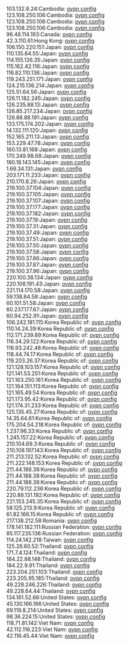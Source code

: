 103.132.8.24:Cambodia: [ovpn config](vpn/103_132_8_24.ovpn)  
123.108.250.106:Cambodia: [ovpn config](vpn/123_108_250_106.ovpn)  
123.108.250.106:Cambodia: [ovpn config](vpn/123_108_250_106.ovpn)  
123.108.250.106:Cambodia: [ovpn config](vpn/123_108_250_106.ovpn)  
96.48.114.193:Canada: [ovpn config](vpn/96_48_114_193.ovpn)  
42.3.110.61:Hong Kong: [ovpn config](vpn/42_3_110_61.ovpn)  
106.150.220.151:Japan: [ovpn config](vpn/106_150_220_151.ovpn)  
110.135.64.55:Japan: [ovpn config](vpn/110_135_64_55.ovpn)  
114.155.126.35:Japan: [ovpn config](vpn/114_155_126_35.ovpn)  
115.162.42.116:Japan: [ovpn config](vpn/115_162_42_116.ovpn)  
116.82.110.136:Japan: [ovpn config](vpn/116_82_110_136.ovpn)  
119.243.251.171:Japan: [ovpn config](vpn/119_243_251_171.ovpn)  
124.215.136.214:Japan: [ovpn config](vpn/124_215_136_214.ovpn)  
125.51.64.56:Japan: [ovpn config](vpn/125_51_64_56.ovpn)  
126.11.182.245:Japan: [ovpn config](vpn/126_11_182_245.ovpn)  
126.235.88.13:Japan: [ovpn config](vpn/126_235_88_13.ovpn)  
126.85.217.234:Japan: [ovpn config](vpn/126_85_217_234.ovpn)  
126.88.88.191:Japan: [ovpn config](vpn/126_88_88_191.ovpn)  
133.175.174.202:Japan: [ovpn config](vpn/133_175_174_202.ovpn)  
14.132.111.120:Japan: [ovpn config](vpn/14_132_111_120.ovpn)  
152.165.211.13:Japan: [ovpn config](vpn/152_165_211_13.ovpn)  
153.229.47.78:Japan: [ovpn config](vpn/153_229_47_78.ovpn)  
160.13.81.168:Japan: [ovpn config](vpn/160_13_81_168.ovpn)  
170.249.98.68:Japan: [ovpn config](vpn/170_249_98_68.ovpn)  
180.18.143.145:Japan: [ovpn config](vpn/180_18_143_145.ovpn)  
1.66.34.131:Japan: [ovpn config](vpn/1_66_34_131.ovpn)  
203.171.11.233:Japan: [ovpn config](vpn/203_171_11_233.ovpn)  
210.170.8.26:Japan: [ovpn config](vpn/210_170_8_26.ovpn)  
219.100.37.104:Japan: [ovpn config](vpn/219_100_37_104.ovpn)  
219.100.37.105:Japan: [ovpn config](vpn/219_100_37_105.ovpn)  
219.100.37.107:Japan: [ovpn config](vpn/219_100_37_107.ovpn)  
219.100.37.177:Japan: [ovpn config](vpn/219_100_37_177.ovpn)  
219.100.37.182:Japan: [ovpn config](vpn/219_100_37_182.ovpn)  
219.100.37.19:Japan: [ovpn config](vpn/219_100_37_19.ovpn)  
219.100.37.31:Japan: [ovpn config](vpn/219_100_37_31.ovpn)  
219.100.37.49:Japan: [ovpn config](vpn/219_100_37_49.ovpn)  
219.100.37.51:Japan: [ovpn config](vpn/219_100_37_51.ovpn)  
219.100.37.55:Japan: [ovpn config](vpn/219_100_37_55.ovpn)  
219.100.37.58:Japan: [ovpn config](vpn/219_100_37_58.ovpn)  
219.100.37.86:Japan: [ovpn config](vpn/219_100_37_86.ovpn)  
219.100.37.87:Japan: [ovpn config](vpn/219_100_37_87.ovpn)  
219.100.37.96:Japan: [ovpn config](vpn/219_100_37_96.ovpn)  
220.100.38.134:Japan: [ovpn config](vpn/220_100_38_134.ovpn)  
220.106.191.43:Japan: [ovpn config](vpn/220_106_191_43.ovpn)  
221.114.170.58:Japan: [ovpn config](vpn/221_114_170_58.ovpn)  
59.138.84.58:Japan: [ovpn config](vpn/59_138_84_58.ovpn)  
60.101.51.58:Japan: [ovpn config](vpn/60_101_51_58.ovpn)  
60.237.177.67:Japan: [ovpn config](vpn/60_237_177_67.ovpn)  
60.94.252.91:Japan: [ovpn config](vpn/60_94_252_91.ovpn)  
106.242.181.115:Korea Republic of: [ovpn config](vpn/106_242_181_115.ovpn)  
110.14.24.39:Korea Republic of: [ovpn config](vpn/110_14_24_39.ovpn)  
112.171.239.89:Korea Republic of: [ovpn config](vpn/112_171_239_89.ovpn)  
116.34.29.122:Korea Republic of: [ovpn config](vpn/116_34_29_122.ovpn)  
116.93.242.48:Korea Republic of: [ovpn config](vpn/116_93_242_48.ovpn)  
118.44.74.17:Korea Republic of: [ovpn config](vpn/118_44_74_17.ovpn)  
119.203.26.37:Korea Republic of: [ovpn config](vpn/119_203_26_37.ovpn)  
121.128.103.157:Korea Republic of: [ovpn config](vpn/121_128_103_157.ovpn)  
121.141.53.251:Korea Republic of: [ovpn config](vpn/121_141_53_251.ovpn)  
121.163.250.161:Korea Republic of: [ovpn config](vpn/121_163_250_161.ovpn)  
121.164.151.113:Korea Republic of: [ovpn config](vpn/121_164_151_113.ovpn)  
121.165.49.54:Korea Republic of: [ovpn config](vpn/121_165_49_54.ovpn)  
121.173.95.42:Korea Republic of: [ovpn config](vpn/121_173_95_42.ovpn)  
121.174.31.233:Korea Republic of: [ovpn config](vpn/121_174_31_233.ovpn)  
125.135.45.27:Korea Republic of: [ovpn config](vpn/125_135_45_27.ovpn)  
14.35.64.61:Korea Republic of: [ovpn config](vpn/14_35_64_61.ovpn)  
175.204.54.218:Korea Republic of: [ovpn config](vpn/175_204_54_218.ovpn)  
1.237.96.33:Korea Republic of: [ovpn config](vpn/1_237_96_33.ovpn)  
1.245.157.22:Korea Republic of: [ovpn config](vpn/1_245_157_22.ovpn)  
210.104.69.3:Korea Republic of: [ovpn config](vpn/210_104_69_3.ovpn)  
210.108.197.143:Korea Republic of: [ovpn config](vpn/210_108_197_143.ovpn)  
211.213.132.52:Korea Republic of: [ovpn config](vpn/211_213_132_52.ovpn)  
211.222.148.153:Korea Republic of: [ovpn config](vpn/211_222_148_153.ovpn)  
211.44.188.38:Korea Republic of: [ovpn config](vpn/211_44_188_38.ovpn)  
211.44.188.38:Korea Republic of: [ovpn config](vpn/211_44_188_38.ovpn)  
211.44.188.38:Korea Republic of: [ovpn config](vpn/211_44_188_38.ovpn)  
220.79.112.236:Korea Republic of: [ovpn config](vpn/220_79_112_236.ovpn)  
220.88.131.192:Korea Republic of: [ovpn config](vpn/220_88_131_192.ovpn)  
221.153.245.35:Korea Republic of: [ovpn config](vpn/221_153_245_35.ovpn)  
58.125.213.9:Korea Republic of: [ovpn config](vpn/58_125_213_9.ovpn)  
61.82.166.15:Korea Republic of: [ovpn config](vpn/61_82_166_15.ovpn)  
217.138.212.58:Romania: [ovpn config](vpn/217_138_212_58.ovpn)  
178.141.182.111:Russian Federation: [ovpn config](vpn/178_141_182_111.ovpn)  
85.117.235.136:Russian Federation: [ovpn config](vpn/85_117_235_136.ovpn)  
114.24.142.218:Taiwan: [ovpn config](vpn/114_24_142_218.ovpn)  
125.26.60.52:Thailand: [ovpn config](vpn/125_26_60_52.ovpn)  
171.7.4.124:Thailand: [ovpn config](vpn/171_7_4_124.ovpn)  
184.22.88.148:Thailand: [ovpn config](vpn/184_22_88_148.ovpn)  
184.22.9.91:Thailand: [ovpn config](vpn/184_22_9_91.ovpn)  
223.204.251.103:Thailand: [ovpn config](vpn/223_204_251_103.ovpn)  
223.205.95.185:Thailand: [ovpn config](vpn/223_205_95_185.ovpn)  
49.228.246.226:Thailand: [ovpn config](vpn/49_228_246_226.ovpn)  
49.228.64.44:Thailand: [ovpn config](vpn/49_228_64_44.ovpn)  
134.161.52.66:United States: [ovpn config](vpn/134_161_52_66.ovpn)  
45.130.166.186:United States: [ovpn config](vpn/45_130_166_186.ovpn)  
69.119.8.214:United States: [ovpn config](vpn/69_119_8_214.ovpn)  
98.36.224.15:United States: [ovpn config](vpn/98_36_224_15.ovpn)  
118.71.81.142:Viet Nam: [ovpn config](vpn/118_71_81_142.ovpn)  
42.112.116.223:Viet Nam: [ovpn config](vpn/42_112_116_223.ovpn)  
42.116.45.44:Viet Nam: [ovpn config](vpn/42_116_45_44.ovpn)  
